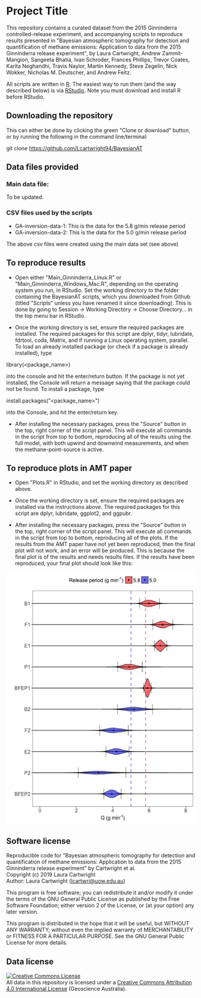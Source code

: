 # Project Title

This repository contains a curated dataset from the 2015 Ginninderra controlled-release experiment, and accompanying scripts to reproduce results presented in "Bayesian atmospheric tomography for detection and quantification of methane emissions: Application to data from the 2015 Ginninderra release experiment", by Laura Cartwright, Andrew Zammit-Mangion, Sangeeta Bhatia, Ivan Schroder, Frances Phillips, Trevor Coates, Karita Neghandhi, Travis Naylor, Martin Kennedy, Steve Zegelin, Nick Wokker, Nicholas M. Deutscher, and Andrew Feitz.

All scripts are written in [R](https://www.r-project.org/). The easiest way to run them (and the way described below) is via [RStudio](https://www.rstudio.com/). Note you must download and install R before RStudio.

## Downloading the repository

This can either be done by clicking the green "Clone or download" button, or by running the following in the command line/terminal:

git clone https://github.com/Lcartwright94/BayesianAT

## Data files provided

### Main data file: 

To be updated.

### CSV files used by the scripts

* GA-inversion-data-1: This is the data for the 5.8 g/min release period 
* GA-inversion-data-2: This is the data for the 5.0 g/min release period 

The above csv files were created using the main data set (see above)

## To reproduce results

* Open either "Main_Ginninderra_Linux.R" or "Main_Ginninderra_Windows_Mac.R", depending on the operating system you run, in RStudio. Set the working directory to the folder containing the BayesianAT scripts, which you downloaded from Github (titled "Scripts" unless you have renamed it since downloading). This is done by going to Session -> Working Directory -> Choose Directory... in the top menu bar in RStudio. 

* Once the working directory is set, ensure the required packages are installed. The required packages for this script are dplyr, tidyr, lubridate, fdrtool, coda, Matrix, and if running a Linux operating system, parallel. To load an already installed package (or check if a package is already installed), type 

library(<package_name>)

into the console and hit the enter/return button. If the package is not yet installed, the Console will return a message saying that the package could not be found. To install a package, type 

install.packages("<package_name>")

into the Console, and hit the enter/return key. 

* After installing the necessary packages, press the "Source" button in the top, right corner of the script panel. This will execute all commands in the script from top to bottom, reproducing all of the results using the full model, with both upwind and downwind measurements, and when the methane-point-source is active.

## To reproduce plots in AMT paper

* Open "Plots.R" in RStudio, and set the working directory as described above.

* Once the working directory is set, ensure the required packages are installed via the instructions above. The required packages for this script are dplyr, lubridate, ggplot2, and ggpubr. 

* After installing the necessary packages, press the "Source" button in the top, right corner of the script panel. This will execute all commands in the script from top to bottom, reproducing all of the plots. If the results from the AMT paper have not yet been reproduced, then the final plot will not work, and an error will be produced. This is because the final plot is of the results and needs results files. If the results have been reproduced, your final plot should look like this:

<a rel="results" href="https://github.com/Lcartwright94/BayesianAT/blob/master/IMG/Final_res.png"><img alt="Results plot" style="border-width:0" src="https://github.com/Lcartwright94/BayesianAT/blob/master/IMG/Final_res.png" /></a>



## Software license

Reproducible code for "Bayesian atmospheric tomography for detection and quantification of methane emissions: Application to data from the 2015 Ginninderra release experiment" by Cartwright et al.  
Copyright (c) 2019 Laura Cartwright  
Author: Laura Cartwright (lcartwri@uow.edu.au)

This program is free software; you can redistribute it and/or modify it under the terms of the GNU General Public License as published by the Free Software Foundation; either version 2 of the License, or (at your option) any later version.

This program is distributed in the hope that it will be useful, but WITHOUT ANY WARRANTY; without even the implied warranty of MERCHANTABILITY or FITNESS FOR A PARTICULAR PURPOSE.  See the GNU General Public License for more details.


## Data license

<a rel="license" href="http://creativecommons.org/licenses/by/4.0/"><img alt="Creative Commons License" style="border-width:0" src="https://i.creativecommons.org/l/by/4.0/88x31.png" /></a><br />All data in this repository is licensed under a <a rel="license" href="http://creativecommons.org/licenses/by/4.0/">Creative Commons Attribution 4.0 International License</a> (Geoscience Australia).

